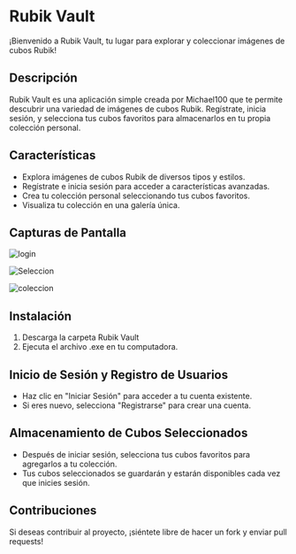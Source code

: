 # Rubik Vault

¡Bienvenido a Rubik Vault, tu lugar para explorar y coleccionar imágenes de cubos Rubik!

## Descripción

Rubik Vault es una aplicación simple creada por Michael100 que te permite descubrir una variedad de imágenes de cubos Rubik. Regístrate, inicia sesión, y selecciona tus cubos favoritos para almacenarlos en tu propia colección personal.

## Características

- Explora imágenes de cubos Rubik de diversos tipos y estilos.
- Regístrate e inicia sesión para acceder a características avanzadas.
- Crea tu colección personal seleccionando tus cubos favoritos.
- Visualiza tu colección en una galería única.

## Capturas de Pantalla
![login](https://github.com/Michael-Esquivel/Rubik-Vault/assets/121065455/0b04bbd7-7257-43ba-b1e5-4084e803fc09)

![Seleccion](https://github.com/Michael-Esquivel/Rubik-Vault/assets/121065455/18a44b9c-3096-4c29-a200-0bb08e2cdf59)

![coleccion](https://github.com/Michael-Esquivel/Rubik-Vault/assets/121065455/89bc2ddf-1391-402b-bbf9-aa1243f215e3)



## Instalación

1. Descarga la carpeta Rubik Vault
2. Ejecuta el archivo .exe en tu computadora.

## Inicio de Sesión y Registro de Usuarios

- Haz clic en "Iniciar Sesión" para acceder a tu cuenta existente.
- Si eres nuevo, selecciona "Registrarse" para crear una cuenta.

## Almacenamiento de Cubos Seleccionados

- Después de iniciar sesión, selecciona tus cubos favoritos para agregarlos a tu colección.
- Tus cubos seleccionados se guardarán y estarán disponibles cada vez que inicies sesión.

## Contribuciones

Si deseas contribuir al proyecto, ¡siéntete libre de hacer un fork y enviar pull requests!
